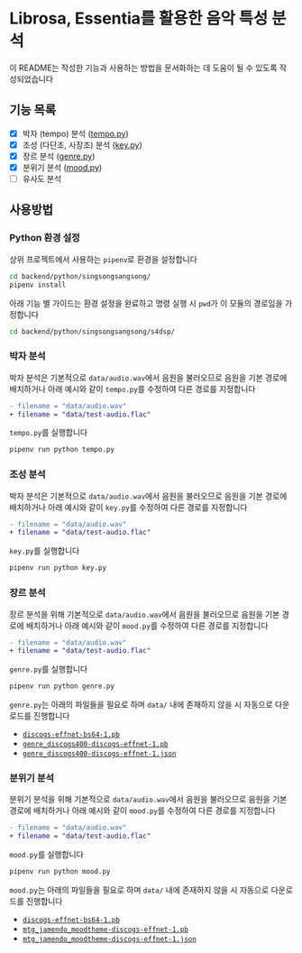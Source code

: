 # Librosa, Essentia를 활용한 음악 특성 분석

이 README는 작성한 기능과 사용하는 방법을 문서화하는 데 도움이 될 수 있도록 작성되었습니다

## 기능 목록

- [x] 박자 (tempo) 분석 ([tempo.py](./tempo.py))
- [x] 조성 (다단조, 사장조) 분석 ([key.py](./key.py))
- [x] 장르 분석 ([genre.py](./genre.py))
- [x] 분위기 분석 ([mood.py](./mood.py))
- [ ] 유사도 분석

## 사용방법

### Python 환경 설정

상위 프로젝트에서 사용하는 `pipenv`로 환경을 설정합니다

```sh
cd backend/python/singsongsangsong/
pipenv install
```

아래 기능 별 가이드는 환경 설정을 완료하고 명령 실행 시 `pwd`가 이 모듈의 경로임을 가정합니다

```sh
cd backend/python/singsongsangsong/s4dsp/
```

### 박자 분석

박자 분석은 기본적으로 `data/audio.wav`에서 음원을 불러오므로 음원을 기본 경로에 배치하거나 아래 예시와 같이 `tempo.py`를 수정하여 다른 경로를 지정합니다

```diff
- filename = "data/audio.wav"
+ filename = "data/test-audio.flac"
```

`tempo.py`를 실행합니다

```sh
pipenv run python tempo.py
```

### 조성 분석

박자 분석은 기본적으로 `data/audio.wav`에서 음원을 불러오므로 음원을 기본 경로에 배치하거나 아래 예시와 같이 `key.py`를 수정하여 다른 경로를 지정합니다

```diff
- filename = "data/audio.wav"
+ filename = "data/test-audio.flac"
```

`key.py`를 실행합니다

```sh
pipenv run python key.py
```

### 장르 분석

장르 분석을 위해 기본적으로 `data/audio.wav`에서 음원을 불러오므로 음원을 기본 경로에 배치하거나 아래 예시와 같이 `mood.py`를 수정하여 다른 경로를 지정합니다

```diff
- filename = "data/audio.wav"
+ filename = "data/test-audio.flac"
```

`genre.py`를 실행합니다

```sh
pipenv run python genre.py
```

`genre.py`는 아래의 파일들을 필요로 하며 `data/` 내에 존재하지 않을 시 자동으로 다운로드를 진행합니다

- [`discogs-effnet-bs64-1.pb`](https://essentia.upf.edu/models/music-style-classification/discogs-effnet/discogs-effnet-bs64-1.pb)
- [`genre_discogs400-discogs-effnet-1.pb`](https://essentia.upf.edu/models/classification-heads/genre_discogs400/genre_discogs400-discogs-effnet-1.pb)
- [`genre_discogs400-discogs-effnet-1.json`](https://essentia.upf.edu/models/classification-heads/genre_discogs400/genre_discogs400-discogs-effnet-1.json)

### 분위기 분석

분위기 분석을 위해 기본적으로 `data/audio.wav`에서 음원을 불러오므로 음원을 기본 경로에 배치하거나 아래 예시와 같이 `mood.py`를 수정하여 다른 경로를 지정합니다

```diff
- filename = "data/audio.wav"
+ filename = "data/test-audio.flac"
```

`mood.py`를 실행합니다

```sh
pipenv run python mood.py
```

`mood.py`는 아래의 파일들을 필요로 하며 `data/` 내에 존재하지 않을 시 자동으로 다운로드를 진행합니다

- [`discogs-effnet-bs64-1.pb`](https://essentia.upf.edu/models/music-style-classification/discogs-effnet/discogs-effnet-bs64-1.pb)
- [`mtg_jamendo_moodtheme-discogs-effnet-1.pb`](https://essentia.upf.edu/models/classification-heads/mtg_jamendo_moodtheme/mtg_jamendo_moodtheme-discogs-effnet-1.pb)
- [`mtg_jamendo_moodtheme-discogs-effnet-1.json`](https://essentia.upf.edu/models/classification-heads/mtg_jamendo_moodtheme/mtg_jamendo_moodtheme-discogs-effnet-1.json)
